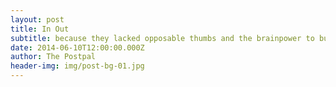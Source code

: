 ```yaml
---
layout: post
title: In Out
subtitle: because they lacked opposable thumbs and the brainpower to build a space program.
date: 2014-06-10T12:00:00.000Z
author: The Postpal
header-img: img/post-bg-01.jpg
---
```

